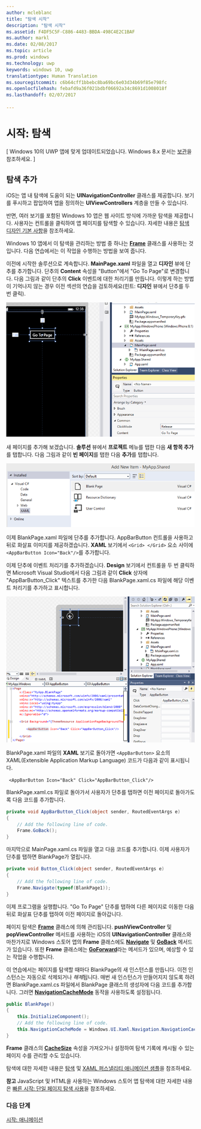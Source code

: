 ```yaml
---
author: mcleblanc
title: "탐색 시작"
description: "탐색 시작"
ms.assetid: F4DF5C5F-C886-4483-BBDA-498C4E2C1BAF
ms.author: markl
ms.date: 02/08/2017
ms.topic: article
ms.prod: windows
ms.technology: uwp
keywords: windows 10, uwp
translationtype: Human Translation
ms.sourcegitcommit: c6b64cff1bbebc8ba69bc6e03d34b69f85e798fc
ms.openlocfilehash: febafd9a36f021bdbf06692a34c8691d1008018f
ms.lasthandoff: 02/07/2017

---
```


# <a name="getting-started-navigation"></a>시작: 탐색

\[ Windows 10의 UWP 앱에 맞게 업데이트되었습니다. Windows 8.x 문서는 [보관](http://go.microsoft.com/fwlink/p/?linkid=619132)을 참조하세요. \]

## <a name="adding-navigation"></a>탐색 추가

iOS는 앱 내 탐색에 도움이 되는 **UINavigationController** 클래스를 제공합니다. 보기를 푸시하고 팝업하여 앱을 정의하는 **UIViewControllers** 계층을 만들 수 있습니다.

반면, 여러 보기를 포함된 Windows 10 앱은 웹 사이트 방식에 가까운 탐색을 제공합니다. 사용자는 컨트롤을 클릭하여 앱 페이지를 탐색할 수 있습니다. 자세한 내용은 [탐색 디자인 기본 사항](https://msdn.microsoft.com/library/windows/apps/dn958438)을 참조하세요.

Windows 10 앱에서 이 탐색을 관리하는 방법 중 하나는 [**Frame**](https://msdn.microsoft.com/library/windows/apps/br242682) 클래스를 사용하는 것입니다. 다음 연습에서는 이 작업을 수행하는 방법을 보여 줍니다.

이전에 시작한 솔루션으로 계속합니다. **MainPage.xaml** 파일을 열고 **디자인** 뷰에 단추를 추가합니다. 단추의 **Content** 속성을 "Button"에서 "Go To Page"로 변경합니다. 다음 그림과 같이 단추의 **Click** 이벤트에 대한 처리기를 만듭니다. 이렇게 하는 방법이 기억나지 않는 경우 이전 섹션의 연습을 검토하세요(힌트: **디자인** 뷰에서 단추를 두 번 클릭).

![Visual Studio에서 단추 및 해당 Click 이벤트 추가](images/ios-to-uwp/vs-go-to-page.png)

새 페이지를 추가해 보겠습니다. **솔루션** 뷰에서 **프로젝트** 메뉴를 탭한 다음 **새 항목 추가**를 탭합니다. 다음 그림과 같이 **빈 페이지**를 탭한 다음 **추가**를 탭합니다.

![Visual Studio에서 새 페이지 추가](images/ios-to-uwp/vs-add-new-page.png)

이제 BlankPage.xaml 파일에 단추를 추가합니다. AppBarButton 컨트롤을 사용하고 뒤로 화살표 이미지를 제공하겠습니다. **XAML** 보기에서 `<Grid> </Grid>` 요소 사이에 ` <AppBarButton Icon="Back"/>`를 추가합니다.

이제 단추에 이벤트 처리기를 추가하겠습니다. **Design** 보기에서 컨트롤을 두 번 클릭하면 Microsoft Visual Studio에서 다음 그림과 같이 **Click** 상자에 "AppBarButton\_Click" 텍스트를 추가한 다음 BlankPage.xaml.cs 파일에 해당 이벤트 처리기를 추가하고 표시합니다.

![Visual Studio에서 뒤로 단추 및 해당 Click 이벤트 추가](images/ios-to-uwp/vs-add-back-button.png)

BlankPage.xaml 파일의 **XAML** 보기로 돌아가면 `<AppBarButton>` 요소의 XAML(Extensible Application Markup Language) 코드가 다음과 같이 표시됩니다.

` <AppBarButton Icon="Back" Click="AppBarButton_Click"/>`

BlankPage.xaml.cs 파일로 돌아가서 사용자가 단추를 탭하면 이전 페이지로 돌아가도록 다음 코드를 추가합니다.

```csharp
private void AppBarButton_Click(object sender, RoutedEventArgs e)
{
    // Add the following line of code.    
    Frame.GoBack();
}
```

마지막으로 MainPage.xaml.cs 파일을 열고 다음 코드를 추가합니다. 이제 사용자가 단추를 탭하면 BlankPage가 열립니다.

```csharp
private void Button_Click(object sender, RoutedEventArgs e)
{
    // Add the following line of code.
    Frame.Navigate(typeof(BlankPage1));
}
```

이제 프로그램을 실행합니다. "Go To Page" 단추를 탭하여 다른 페이지로 이동한 다음 뒤로 화살표 단추를 탭하여 이전 페이지로 돌아갑니다.

페이지 탐색은 [**Frame**](https://msdn.microsoft.com/library/windows/apps/br242682) 클래스에 의해 관리됩니다. **pushViewController** 및 **popViewController** 메서드를 사용하는 iOS의 **UINavigationController** 클래스와 마찬가지로 Windows 스토어 앱의 **Frame** 클래스에도 [**Navigate**](https://msdn.microsoft.com/library/windows/apps/br242694) 및 [**GoBack**](https://msdn.microsoft.com/library/windows/apps/dn996568) 메서드가 있습니다. 또한 **Frame** 클래스에는 [**GoForward**](https://msdn.microsoft.com/library/windows/apps/br242693)라는 메서드가 있으며, 예상할 수 있는 작업을 수행합니다.

이 연습에서는 페이지를 탐색할 때마다 BlankPage의 새 인스턴스를 만듭니다. 이전 인스턴스는 자동으로 삭제되거나 *해제*됩니다. 매번 새 인스턴스가 만들어지지 않도록 하려면 BlankPage.xaml.cs 파일에서 BlankPage 클래스의 생성자에 다음 코드를 추가합니다. 그러면 [**NavigationCacheMode**](https://msdn.microsoft.com/library/windows/apps/br227506) 동작을 사용하도록 설정됩니다.

```csharp
public BlankPage()
{
    this.InitializeComponent();
    // Add the following line of code.
    this.NavigationCacheMode = Windows.UI.Xaml.Navigation.NavigationCacheMode.Enabled;
}
```

**Frame** 클래스의 [**CacheSize**](https://msdn.microsoft.com/library/windows/apps/br242683) 속성을 가져오거나 설정하여 탐색 기록에 캐시될 수 있는 페이지 수를 관리할 수도 있습니다.

탐색에 대한 자세한 내용은 [탐색](https://msdn.microsoft.com/library/windows/apps/mt187344) 및 [XAML 퍼스낼리티 애니메이션 샘플](http://go.microsoft.com/fwlink/p/?LinkID=242401)을 참조하세요.

**참고** JavaScript 및 HTML을 사용하는 Windows 스토어 앱 탐색에 대한 자세한 내용은 [빠른 시작: 단일 페이지 탐색 사용](https://msdn.microsoft.com/library/windows/apps/hh452768)을 참조하세요.
 
### <a name="next-step"></a>다음 단계

[시작: 애니메이션](getting-started-animation.md)


